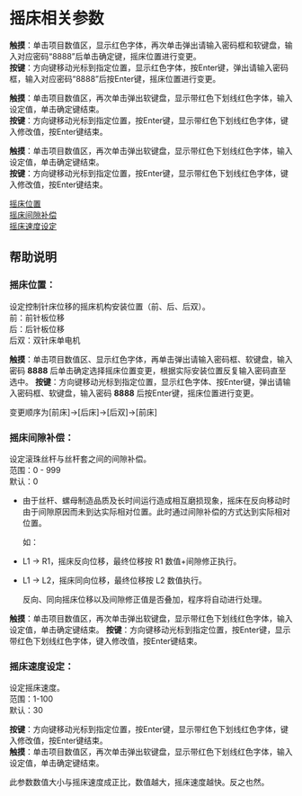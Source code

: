 # 摇床相关参数

**触摸**：单击项目数值区，显示红色字体，再次单击弹出请输入密码框和软键盘，输入对应密码“8888”后单击确定键，摇床位置进行变更。  
**按键**：方向键移动光标到指定位置，显示红色字体，按Enter键，弹出请输入密码框，输入对应密码“8888”后按Enter键，摇床位置进行变更。

**触摸**：单击项目数值区，再次单击弹出软键盘，显示带红色下划线红色字体，输入设定值，单击确定键结束。  
**按键**：方向键移动光标到指定位置，按Enter键，显示带红色下划线红色字体，键入修改值，按Enter键结束。

**触摸**：单击项目数值区，再次单击弹出软键盘，显示带红色下划线红色字体，输入设定值，单击确定键结束。  
**按键**：方向键移动光标到指定位置，按Enter键，显示带红色下划线红色字体，键入修改值，按Enter键结束。

[摇床位置](yao-chuang-xiang-guan-can-shu.md#yao-chuang-wei-zhi)  
[摇床间隙补偿](yao-chuang-xiang-guan-can-shu.md#yao-chuang-jian-xi-bu-chang)  
[摇床速度设定](yao-chuang-xiang-guan-can-shu.md#yao-chuang-su-du-she-ding)

## 帮助说明

### **摇床位置：**

设定控制针床位移的摇床机构安装位置（前、后、后双）。  
前：前针板位移  
后：后针板位移  
后双：双针床单电机

**触摸**：单击项目数值区、显示红色字体，再单击弹出请输入密码框、软键盘，输入密码 **8888** 后单击确定选择摇床位置变更，根据实际安装位置反复输入密码直至选中。 **按键**：方向键移动光标到指定位置，显示红色字体、按Enter键，弹出请输入密码框、软键盘，输入密码 **8888** 后按Enter键，摇床位置进行变更。

变更顺序为\[前床\]→\[后床\]→\[后双\]→\[前床\]

### **摇床间隙补偿：**

设定滚珠丝杆与丝杆套之间的间隙补偿。  
范围：0 - 999  
默认：0

* 由于丝杆、螺母制造品质及长时间运行造成相互磨损现象，摇床在反向移动时由于间隙原因而未到达实际相对位置。此时通过间隙补偿的方式达到实际相对位置。

  如：

* L1 -&gt; R1，摇床反向位移，最终位移按 R1 数值+间隙修正执行。
* L1 -&gt; L2，摇床同向位移，最终位移按 L2 数值执行。

  反向、同向摇床位移以及间隙修正值是否叠加，程序将自动进行处理。

**触摸**：单击项目数值区，再次单击弹出软键盘，显示带红色下划线红色字体，输入设定值，单击确定键结束。 **按键**：方向键移动光标到指定位置，按Enter键，显示带红色下划线红色字体，键入修改值，按Enter键结束。

### **摇床速度设定：**

设定摇床速度。  
范围：1-100  
默认：30

**按键**：方向键移动光标到指定位置，按Enter键，显示带红色下划线红色字体，键入修改值，按Enter键结束。  
**触摸**：单击项目数值区，再次单击弹出软键盘，显示带红色下划线红色字体，输入设定值，单击确定键结束。

此参数数值大小与摇床速度成正比，数值越大，摇床速度越快。反之也然。

